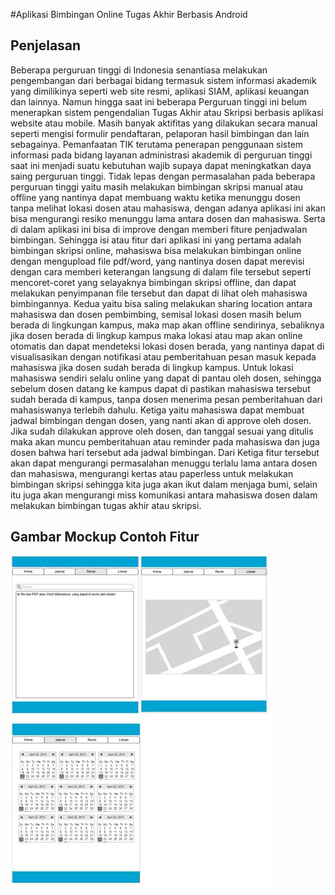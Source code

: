 #Aplikasi Bimbingan Online Tugas Akhir Berbasis Android

## Penjelasan
Beberapa perguruan tinggi di Indonesia senantiasa melakukan pengembangan dari berbagai bidang termasuk sistem informasi akademik yang dimilikinya seperti web site resmi, aplikasi SIAM, aplikasi keuangan dan lainnya. Namun hingga saat ini beberapa Perguruan tinggi ini belum menerapkan sistem pengendalian Tugas Akhir atau Skripsi berbasis aplikasi website atau mobile. Masih banyak aktifitas yang dilakukan secara manual seperti mengisi formulir pendaftaran, pelaporan hasil bimbingan dan lain sebagainya. Pemanfaatan TIK terutama penerapan penggunaan sistem informasi pada bidang layanan administrasi akademik di perguruan tinggi saat ini menjadi suatu kebutuhan wajib supaya dapat meningkatkan daya saing perguruan tinggi. Tidak lepas dengan permasalahan pada beberapa perguruan tinggi yaitu masih melakukan bimbingan skripsi manual atau offline yang nantinya dapat membuang waktu ketika menunggu dosen tanpa melihat lokasi dosen atau mahasiswa, dengan adanya aplikasi ini akan bisa mengurangi resiko menunggu lama antara dosen dan mahasiswa. Serta di dalam aplikasi ini bisa di improve dengan memberi fiture penjadwalan bimbingan. 
Sehingga isi atau fitur dari aplikasi ini yang pertama adalah bimbingan skripsi online, mahasiswa bisa melakukan bimbingan online dengan mengupload file pdf/word, yang nantinya dosen dapat merevisi dengan cara memberi keterangan langsung di dalam file tersebut seperti mencoret-coret yang selayaknya bimbingan skripsi offline, dan dapat melakukan penyimpanan file tersebut dan dapat di lihat oleh mahasiswa bimbingannya. Kedua yaitu bisa saling melakukan sharing location antara mahasiswa dan dosen pembimbing, semisal lokasi dosen masih belum berada di lingkungan kampus, maka map akan offline sendirinya, sebaliknya jika dosen berada di lingkup kampus maka lokasi atau map akan online otomatis dan dapat mendeteksi lokasi dosen berada, yang nantinya dapat di visualisasikan dengan notifikasi atau pemberitahuan pesan masuk kepada mahasiswa jika dosen sudah berada di lingkup kampus. Untuk lokasi mahasiswa sendiri selalu online yang dapat di pantau oleh dosen, sehingga sebelum dosen datang ke kampus dapat di pastikan mahasiswa tersebut sudah berada di kampus, tanpa dosen menerima pesan pemberitahuan dari mahasiswanya terlebih dahulu. Ketiga yaitu mahasiswa dapat membuat jadwal bimbingan dengan dosen, yang nanti akan di approve oleh dosen. Jika sudah dilakukan approve oleh dosen, dan tanggal sesuai yang ditulis maka akan muncu pemberitahuan atau reminder pada mahasiswa dan juga dosen bahwa hari tersebut ada jadwal bimbingan.
Dari Ketiga fitur tersebut akan dapat mengurangi permasalahan menuggu terlalu lama antara dosen dan mahasiswa, mengurangi kertas atau paperless untuk melakukan bimbingan skripsi sehingga kita juga akan ikut dalam menjaga bumi, selain itu juga akan mengurangi miss komunikasi antara mahasiswa dosen dalam melakukan bimbingan tugas akhir atau skripsi. 


## Gambar Mockup Contoh Fitur
![](mockup.jpg)
